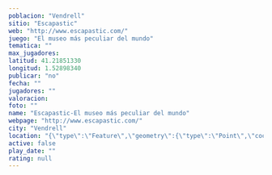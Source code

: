 ```yaml
---
poblacion: "Vendrell"
sitio: "Escapastic"
web: "http://www.escapastic.com/"
juego: "El museo más peculiar del mundo"
tematica: ""
max_jugadores: 
latitud: 41.21851330
longitud: 1.52898340
publicar: "no"
fecha: ""
jugadores: ""
valoracion: 
foto: ""
name: "Escapastic-El museo más peculiar del mundo"
webpage: "http://www.escapastic.com/"
city: "Vendrell"
location: "{\"type\":\"Feature\",\"geometry\":{\"type\":\"Point\",\"coordinates\":[1.5289834,41.2185133]}}"
active: false
play_date: ""
rating: null
---
```

